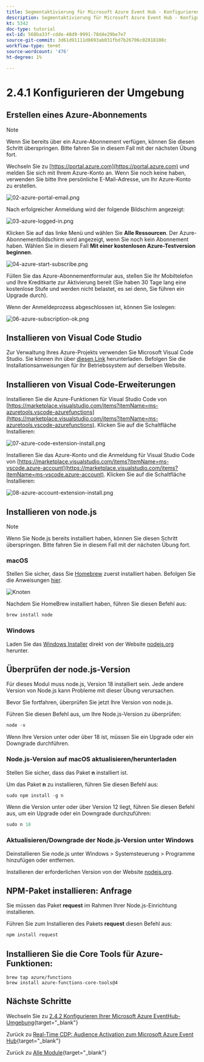 ```yaml
---
title: Segmentaktivierung für Microsoft Azure Event Hub - Konfigurieren Ihrer Microsoft Azure-Umgebung
description: Segmentaktivierung für Microsoft Azure Event Hub - Konfigurieren Ihrer Microsoft Azure-Umgebung
kt: 5342
doc-type: tutorial
exl-id: 568ba33f-cdde-48d9-9991-78d4e29be7e7
source-git-commit: 3d61d91111d8693ab031fbd7b26706c02818108c
workflow-type: tm+mt
source-wordcount: '476'
ht-degree: 1%

---
```


# 2.4.1 Konfigurieren der Umgebung

## Erstellen eines Azure-Abonnements

>[!NOTE]
>
>Wenn Sie bereits über ein Azure-Abonnement verfügen, können Sie diesen Schritt überspringen. Bitte fahren Sie in diesem Fall mit der nächsten Übung fort.

Wechseln Sie zu [https://portal.azure.com](https://portal.azure.com) und melden Sie sich mit Ihrem Azure-Konto an. Wenn Sie noch keine haben, verwenden Sie bitte Ihre persönliche E-Mail-Adresse, um Ihr Azure-Konto zu erstellen.

![02-azure-portal-email.png](./images/02azureportalemail.png)

Nach erfolgreicher Anmeldung wird der folgende Bildschirm angezeigt:

![03-azure-logged-in.png](./images/03azureloggedin.png)

Klicken Sie auf das linke Menü und wählen Sie **Alle Ressourcen**. Der Azure-Abonnementbildschirm wird angezeigt, wenn Sie noch kein Abonnement haben. Wählen Sie in diesem Fall **Mit einer kostenlosen Azure-Testversion beginnen**.

![04-azure-start-subscribe.png](./images/04azurestartsubscribe.png)

Füllen Sie das Azure-Abonnementformular aus, stellen Sie Ihr Mobiltelefon und Ihre Kreditkarte zur Aktivierung bereit (Sie haben 30 Tage lang eine kostenlose Stufe und werden nicht belastet, es sei denn, Sie führen ein Upgrade durch).

Wenn der Anmeldeprozess abgeschlossen ist, können Sie loslegen:

![06-azure-subscription-ok.png](./images/06azuresubscriptionok.png)

## Installieren von Visual Code Studio

Zur Verwaltung Ihres Azure-Projekts verwenden Sie Microsoft Visual Code Studio. Sie können ihn über [diesen Link](https://code.visualstudio.com/download) herunterladen. Befolgen Sie die Installationsanweisungen für Ihr Betriebssystem auf derselben Website.

## Installieren von Visual Code-Erweiterungen

Installieren Sie die Azure-Funktionen für Visual Studio Code von [https://marketplace.visualstudio.com/items?itemName=ms-azuretools.vscode-azurefunctions](https://marketplace.visualstudio.com/items?itemName=ms-azuretools.vscode-azurefunctions). Klicken Sie auf die Schaltfläche Installieren:

![07-azure-code-extension-install.png](./images/07azurecodeextensioninstall.png)

Installieren Sie das Azure-Konto und die Anmeldung für Visual Studio Code von [https://marketplace.visualstudio.com/items?itemName=ms-vscode.azure-account](https://marketplace.visualstudio.com/items?itemName=ms-vscode.azure-account). Klicken Sie auf die Schaltfläche Installieren:

![08-azure-account-extension-install.png](./images/08azureaccountextensioninstall.png)

## Installieren von node.js

>[!NOTE]
>
>Wenn Sie Node.js bereits installiert haben, können Sie diesen Schritt überspringen. Bitte fahren Sie in diesem Fall mit der nächsten Übung fort.

### macOS

Stellen Sie sicher, dass Sie [Homebrew](https://brew.sh/) zuerst installiert haben. Befolgen Sie die Anweisungen [hier](https://brew.sh/).

![Knoten](./images/brew.png)

Nachdem Sie HomeBrew installiert haben, führen Sie diesen Befehl aus:

```javascript
brew install node
```

### Windows

Laden Sie das [Windows Installer](https://nodejs.org/en/#home-downloadhead) direkt von der Website [nodejs.org](https://nodejs.org/en/) herunter.

## Überprüfen der node.js-Version

Für dieses Modul muss node.js, Version 18 installiert sein. Jede andere Version von Node.js kann Probleme mit dieser Übung verursachen.

Bevor Sie fortfahren, überprüfen Sie jetzt Ihre Version von node.js.

Führen Sie diesen Befehl aus, um Ihre Node.js-Version zu überprüfen:

```javascript
node -v
```

Wenn Ihre Version unter oder über 18 ist, müssen Sie ein Upgrade oder ein Downgrade durchführen.

### Node.js-Version auf macOS aktualisieren/herunterladen

Stellen Sie sicher, dass das Paket **n** installiert ist.

Um das Paket **n** zu installieren, führen Sie diesen Befehl aus:

```javascript
sudo npm install -g n
```

Wenn die Version unter oder über Version 12 liegt, führen Sie diesen Befehl aus, um ein Upgrade oder ein Downgrade durchzuführen:

```javascript
sudo n 18
```

### Aktualisieren/Downgrade der Node.js-Version unter Windows

Deinstallieren Sie node.js unter Windows > Systemsteuerung > Programme hinzufügen oder entfernen.

Installieren der erforderlichen Version von der Website [nodejs.org](https://nodejs.org/en/).

## NPM-Paket installieren: Anfrage

Sie müssen das Paket **request** im Rahmen Ihrer Node.js-Einrichtung installieren.

Führen Sie zum Installieren des Pakets **request** diesen Befehl aus:

```javascript
npm install request
```

## Installieren Sie die Core Tools für Azure-Funktionen:

```
brew tap azure/functions
brew install azure-functions-core-tools@4
```

## Nächste Schritte

Wechseln Sie zu [2.4.2 Konfigurieren Ihrer Microsoft Azure EventHub-Umgebung](./ex2.md){target="_blank"}

Zurück zu [Real-Time CDP: Audience Activation zum Microsoft Azure Event Hub](./segment-activation-microsoft-azure-eventhub.md){target="_blank"}

Zurück zu [Alle Module](./../../../../overview.md){target="_blank"}
